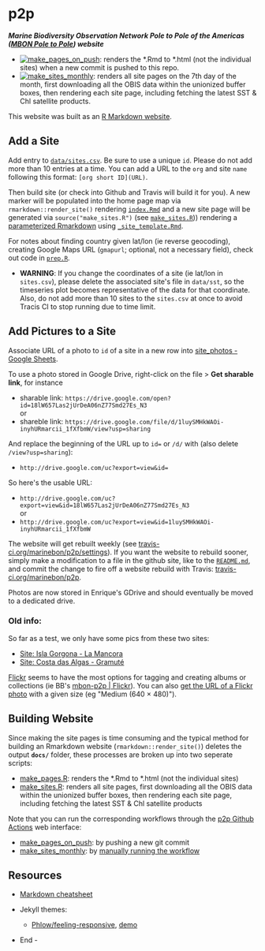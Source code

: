 # p2p
***Marine Biodiversity Observation Network Pole to Pole of the Americas ([MBON Pole to Pole](https://marinebon.org/p2p/)) website***

- [![make_pages_on_push](https://github.com/marinebon/p2p/workflows/make_pages_on_push/badge.svg)](https://github.com/marinebon/p2p/actions?query=workflow%3Amake_pages_on_push): renders the *.Rmd to *.html (not the individual sites) when a new commit is pushed to this repo.
- [![make_sites_monthly](https://github.com/marinebon/p2p/workflows/make_sites_monthly/badge.svg)](https://github.com/marinebon/p2p/actions?query=workflow%3Amake_sites_monthly): renders all site pages on the 7th day of the month, first downloading all the OBIS data within the unionized buffer boxes, then rendering each site page, including fetching the latest SST & Chl satellite products.

This website was built as an [R Markdown website](https://bookdown.org/yihui/rmarkdown/rmarkdown-site.html).

## Add a Site

Add entry to [`data/sites.csv`](https://github.com/marinebon/p2p/blob/master/data/sites.csv). Be sure to use a unique `id`. Please do not add more than 10 entries at a time. You can add a URL to the `org` and site `name` following this format: `[org short ID](URL)`.

Then build site (or check into Github and Travis will build it for you). A new marker will be populated into the home page map via `rmarkdown::render_site()` rendering [`index.Rmd`](https://github.com/marinebon/p2p/blob/master/index.Rmd) and a new site page will be generated via `source("make_sites.R")` (see [`make_sites.R`](https://github.com/marinebon/p2p/blob/master/index.Rmd))) rendering a [parameterized Rmarkdown](https://bookdown.org/yihui/rmarkdown/parameterized-reports.html) using [`_site_template.Rmd`](https://github.com/marinebon/p2p/blob/master/site_template.Rmd).

For notes about finding country given lat/lon (ie reverse geocoding), creating Google Maps URL (`gmapurl`; optional, not a necessary field), check out code in [`prep.R`](https://github.com/marinebon/p2p/blob/master/prep.R).

- **WARNING**: If you change the coordinates of a site (ie lat/lon in `sites.csv`), please delete the associated site's file in `data/sst`, so the timeseries plot becomes representative of the data for that coordinate. Also, do not add more than 10 sites to the `sites.csv` at once to avoid Tracis CI to stop running due to time limit.

## Add Pictures to a Site

Associate URL of a photo to `id` of a site in a new row into 
[site_photos - Google Sheets](https://docs.google.com/spreadsheets/d/1-1rIIiH9OV1C7vPzAH4R_PpC1fFj3ZoA6sV8J28Loxc/edit#gid=292028887).

To use a photo stored in Google Drive, right-click on the file > **Get sharable link**, for instance

* sharable link: `https://drive.google.com/open?id=18lW657Las2jUrDeA06nZ77Smd27Es_N3` <br/>
or
* shareble link: `https://drive.google.com/file/d/1luySMHkWAOi-inyhURmarcii_1fXfbmW/view?usp=sharing`

And replace the beginning of the URL up to `id=` or `/d/` with (also delete `/view?usp=sharing`): 

* `http://drive.google.com/uc?export=view&id=`

So here's the usable URL:

* `http://drive.google.com/uc?export=view&id=18lW657Las2jUrDeA06nZ77Smd27Es_N3` <br/>
or
* `http://drive.google.com/uc?export=view&id=1luySMHkWAOi-inyhURmarcii_1fXfbmW`

The website will get rebuilt weekly (see [travis-ci.org/marinebon/p2p/settings](https://travis-ci.org/marinebon/p2p/settings)). If you want the website to rebuild sooner, simply make a modification to a file in the github site, like to the [`README.md`](https://github.com/marinebon/p2p/edit/master/README.md), and commit the change to fire off a website rebuild with Travis: [travis-ci.org/marinebon/p2p](https://travis-ci.org/marinebon/p2p).

Photos are now stored in Enrique's GDrive and should eventually be moved to a dedicated drive.

### Old info:

So far as a test, we only have some pics from these two sites:

- [Site: Isla Gorgona - La Mancora](https://marinebon.github.io/p2p/z_col-islagorgona-lamancora.html)
- [Site: Costa das Algas - Gramuté](https://marinebon.github.io/p2p/z_bra-costadasalgas-gramute.html)

[Flickr](http://flickr.com/) seems to have the most options for tagging and creating albums or collections (ie BB's [mbon-p2p | Flickr](https://www.flickr.com/photos/bbest/albums/72157705442437201)). You can also [get the URL of a Flickr photo](https://help.flickr.com/en_us/get-the-url-of-a-flickr-photo-S1Hnnmjym)
with a given size (eg "Medium (640 × 480)").

## Building Website

Since making the site pages is time consuming and the typical method for building an Rmarkdown website (`rmarkdown::render_site()`) deletes the output **`docs/`** folder, these processes are broken up into two seperate scripts:

- [make_pages.R](https://github.com/marinebon/p2p/blob/master/scripts/make_pages.R): renders the *.Rmd to *.html (not the individual sites)
- [make_sites.R](https://github.com/marinebon/p2p/blob/master/scripts/make_sites.R): renders all site pages, first downloading all the OBIS data within the unionized buffer boxes, then rendering each site page, including fetching the latest SST & Chl satellite products

Note that you can run the corresponding workflows through the [p2p Github Actions](https://github.com/marinebon/p2p/actions) web interface:

- [make_pages_on_push](https://github.com/marinebon/p2p/actions?query=workflow%3Amake_pages_on_push): by pushing a new git commit
- [make_sites_monthly](https://github.com/marinebon/p2p/actions?query=workflow%3Amake_sites): by [manually running the workflow](https://docs.github.com/en/actions/managing-workflow-runs/manually-running-a-workflow)

## Resources

- [Markdown cheatsheet](https://github.com/adam-p/markdown-here/wiki/Markdown-Cheatsheet)

- Jekyll themes:
  - [Phlow/feeling-responsive](https://github.com/Phlow/feeling-responsive), [demo](http://phlow.github.io/feeling-responsive/)
  
- End -







  
